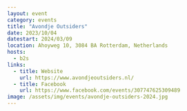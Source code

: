 ```yaml
---
layout: event
category: events
title: "Avondje Outsiders"
date: 2023/10/04
datestart: 2024/03/09
location: Ahoyweg 10, 3084 BA Rotterdam, Netherlands
hosts:
  - b2s
links:
  - title: Website
    url: https://www.avondjeoutsiders.nl/
  - title: Facebook
    url: https://www.facebook.com/events/307747625309489
image: /assets/img/events/avondje-outsiders-2024.jpg
---
```

